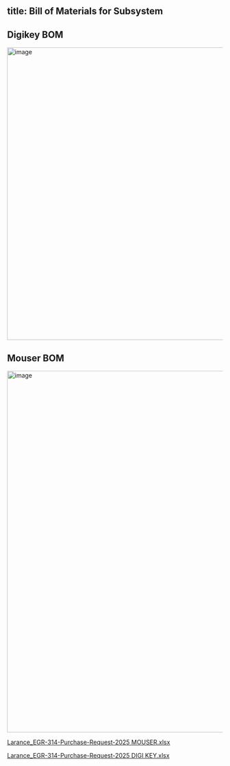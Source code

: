 title: Bill of Materials for Subsystem
---

## Digikey BOM

<img width="682" alt="image" src="https://github.com/user-attachments/assets/2675501f-c805-477e-8082-6799db462a23" />



## Mouser BOM

<img width="843" alt="image" src="https://github.com/user-attachments/assets/4c15d759-5aa6-4cdb-aab4-7fe64cb95c0d" />


[Larance_EGR-314-Purchase-Request-2025 MOUSER.xlsx](https://github.com/user-attachments/files/19396803/Larance_EGR-314-Purchase-Request-2025.MOUSER.xlsx)

[Larance_EGR-314-Purchase-Request-2025 DIGI KEY.xlsx](https://github.com/user-attachments/files/19396804/Larance_EGR-314-Purchase-Request-2025.DIGI.KEY.xlsx)
